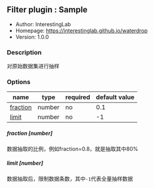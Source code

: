 ## Filter plugin : Sample

* Author: InterestingLab
* Homepage: https://interestinglab.github.io/waterdrop
* Version: 1.0.0

### Description

对原始数据集进行抽样

### Options

| name | type | required | default value |
| --- | --- | --- | --- |
| [fraction](#fraction-number) | number | no | 0.1 |
| [limit](#limit-number) | number | no | -1 |

##### fraction [number]

数据抽取的比例，例如fraction=0.8，就是抽取其中80%

##### limit [number]

数据抽取后，限制数据条数，其中`-1`代表全量抽样数据
